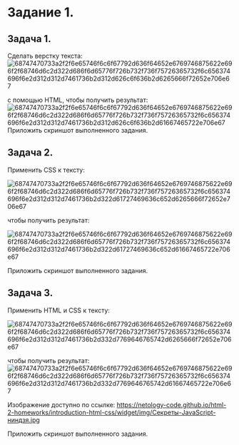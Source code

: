 # Задание 1.
## Задача 1. 
Сделать верстку текста:
   ![68747470733a2f2f6e65746f6c6f67792d636f64652e6769746875622e696f2f68746d6c2d322d686f6d65776f726b732f736f75726365732f6c656374696f6e2d312d312d7461736b2d312d626c6f636b2d6265666f72652e706e67](https://github.com/user-attachments/assets/1b1120e1-3b89-4cd8-8615-64e1530a8428)

   с помощью HTML, чтобы получить результат:
   ![68747470733a2f2f6e65746f6c6f67792d636f64652e6769746875622e696f2f68746d6c2d322d686f6d65776f726b732f736f75726365732f6c656374696f6e2d312d312d7461736b2d312d626c6f636b2d61667465722e706e67](https://github.com/user-attachments/assets/75013e61-8fad-4543-a95d-70fd7e8e5f09)
Приложить скриншот выполненного задания.

## Задача 2. 
Применить CSS к тексту:

![68747470733a2f2f6e65746f6c6f67792d636f64652e6769746875622e696f2f68746d6c2d322d686f6d65776f726b732f736f75726365732f6c656374696f6e2d312d312d7461736b2d322d61727469636c652d6265666f72652e706e67](https://github.com/user-attachments/assets/ae98597b-a6e5-4a1b-a5b7-8ae18399653b)

чтобы получить результат:

![68747470733a2f2f6e65746f6c6f67792d636f64652e6769746875622e696f2f68746d6c2d322d686f6d65776f726b732f736f75726365732f6c656374696f6e2d312d312d7461736b2d322d61727469636c652d61667465722e706e67](https://github.com/user-attachments/assets/3eafb69c-d3d7-48d0-8c15-b6cd0ef68c33)

Приложить скриншот выполненного задания.

## Задача 3. 
Применить HTML и CSS к тексту:

![68747470733a2f2f6e65746f6c6f67792d636f64652e6769746875622e696f2f68746d6c2d322d686f6d65776f726b732f736f75726365732f6c656374696f6e2d312d312d7461736b2d332d7769646765742d6265666f72652e706e67](https://github.com/user-attachments/assets/d52029e9-17a4-4ce9-8c9a-391818218a7d)

чтобы получить результат:
![68747470733a2f2f6e65746f6c6f67792d636f64652e6769746875622e696f2f68746d6c2d322d686f6d65776f726b732f736f75726365732f6c656374696f6e2d312d312d7461736b2d332d7769646765742d61667465722e706e67](https://github.com/user-attachments/assets/cbaf6852-5c9a-4c39-97e5-ff8a88b7775e)

Изображение доступно по ссылке: https://netology-code.github.io/html-2-homeworks/introduction-html-css/widget/img/Секреты-JavaScript-ниндзя.jpg

Приложить скриншот выполненного задания.
